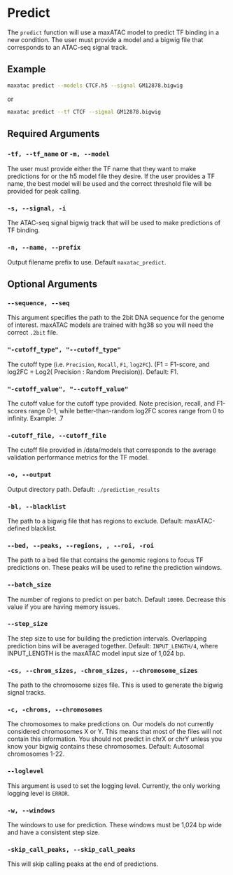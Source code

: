 # Predict

The `predict` function will use a maxATAC model to predict TF binding in a new condition. The user must provide a model and a bigwig file that corresponds to an ATAC-seq signal track. 

## Example

```bash
maxatac predict --models CTCF.h5 --signal GM12878.bigwig
```

or

```bash
maxatac predict --tf CTCF --signal GM12878.bigwig
```

## Required Arguments

### `-tf, --tf_name` or `-m, --model`

The user must provide either the TF name that they want to make predictions for or the h5 model file they desire. If the user provides a TF name, the best model will be used and the correct threshold file will be provided for peak calling.

### `-s, --signal, -i`

The ATAC-seq signal bigwig track that will be used to make predictions of TF binding.

### `-n, --name, --prefix`

Output filename prefix to use. Default `maxatac_predict`.

## Optional Arguments

### `--sequence, --seq`

This argument specifies the path to the 2bit DNA sequence for the genome of interest. maxATAC models are trained with hg38 so you will need the correct `.2bit` file.

### `"-cutoff_type", "--cutoff_type"`

The cutoff type (i.e. `Precision`, `Recall`, `F1`, `log2FC`). (F1 = F1-score, and log2FC = Log2( Precision : Random Precision)). Default: F1.

### `"-cutoff_value", "--cutoff_value"`

The cutoff value for the cutoff type provided. Note precision, recall, and F1-scores range 0-1, while better-than-random log2FC scores range from 0 to infinity. Example: .7

### `-cutoff_file, --cutoff_file`

The cutoff file provided in /data/models that corresponds to the average validation performance metrics for the TF model.

### `-o, --output`

Output directory path. Default: `./prediction_results`

### `-bl, --blacklist`

The path to a bigwig file that has regions to exclude. Default: maxATAC-defined blacklist.

### `--bed, --peaks, --regions, , --roi, -roi`

The path to a bed file that contains the genomic regions to focus TF predictions on. These peaks will be used to refine the prediction windows. 

### `--batch_size`

The number of regions to predict on per batch. Default `10000`. Decrease this value if you are having memory issues.

### `--step_size`

The step size to use for building the prediction intervals. Overlapping prediction bins will be averaged together. Default: `INPUT_LENGTH/4`, where INPUT_LENGTH is the maxATAC model input size of 1,024 bp. 

### `-cs, --chrom_sizes, -chrom_sizes, --chromosome_sizes`

The path to the chromosome sizes file. This is used to generate the bigwig signal tracks.

### `-c, -chroms, --chromosomes`

The chromosomes to make predictions on. Our models do not currently considered chromosomes X or Y. This means that most of the files will not contain this information. You should not predict in chrX or chrY unless you know your bigwig contains these chromosomes. Default: Autosomal chromosomes 1-22.

### `--loglevel`

This argument is used to set the logging level. Currently, the only working logging level is `ERROR`.

### `-w, --windows`

The windows to use for prediction. These windows must be 1,024 bp wide and have a consistent step size.

### `-skip_call_peaks, --skip_call_peaks`

This will skip calling peaks at the end of predictions. 
